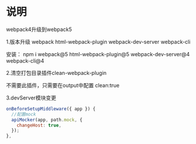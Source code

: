 # 说明

webpack4升级到webpack5

1.版本升级 webpack html-webpack-plugin webpack-dev-server webpack-cli

安装： npm i webpack@5 html-webpack-plugin@5 webpack-dev-server@4 webpack-cli@4

2.清空打包目录插件clean-webpack-plugin

不需要此插件，只需要在output中配置 clean:true

3.devServer模块变更

```js
onBeforeSetupMiddleware({ app }) {
  //配置mock
  apiMocker(app, path.mock, {
    changeHost: true,
  });
},
```
